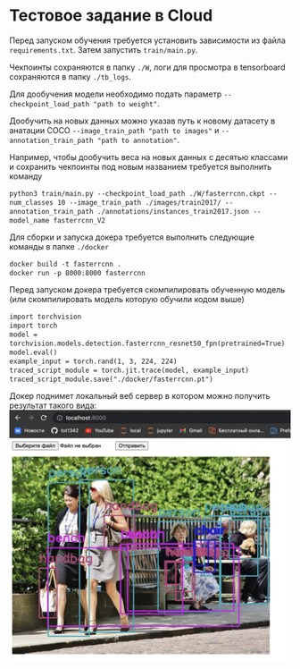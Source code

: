 # Тестовое задание в Сloud

Перед запуском обучения требуется установить зависимости из файла `requirements.txt`. Затем запустить `train/main.py`. 

Чекпоинты сохраняются в папку `./W`, логи для просмотра в tensorboard сохраняются в папку `./tb_logs`. 

Для дообучения модели необходимо подать параметр `--checkpoint_load_path "path to weight"`. 

Дообучить на новых данных можно указав путь к новому датасету в анатации COCO `--image_train_path "path to images"` и `--annotation_train_path "path to annotation"`.

Например, чтобы дообучить веса на новых данных с десятью классами и сохранить чекпоинты под новым названием требуется выполнить команду
```
python3 train/main.py --checkpoint_load_path ./W/fasterrcnn.ckpt --num_classes 10 --image_train_path ./images/train2017/ --annotation_train_path ./annotations/instances_train2017.json --model_name fasterrcnn_V2 
```

Для сборки и запуска докера требуется выполнить следующие команды в папке `./docker`
```
docker build -t fasterrcnn .
docker run -p 8000:8000 fasterrcnn
```

Перед запуском докера требуется скомпилировать обученную модель (или скомпилировать модель которую обучили кодом выше)
```
import torchvision
import torch
model = torchvision.models.detection.fasterrcnn_resnet50_fpn(pretrained=True)
model.eval()
example_input = torch.rand(1, 3, 224, 224)
traced_script_module = torch.jit.trace(model, example_input)
traced_script_module.save("./docker/fasterrcnn.pt")

```

Докер поднимет локальный веб сервер в котором можно получить результат такого вида:
![Пример](https://github.com/tot1342/claud_test_task/blob/main/docker/example_work.png)

